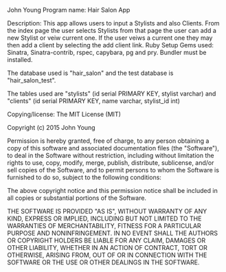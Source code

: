 John Young Program name: Hair Salon App

Description: This app allows users to input a Stylists and also Clients. From the index page the user selects Stylists from that page the user can add a new Stylist or veiw current one. If the user veiws a current one they may then add a client by selecting the add client link. Ruby Setup Gems used: Sinatra, Sinatra-contrib, rspec, capybara, pg and pry. Bundler must be installed.

The database used is "hair_salon" and the test database is "hair_salon_test".
 
The tables used are "stylists" (id serial PRIMARY KEY, stylist varchar) and "clients" (id serial PRIMARY KEY, name varchar, stylist_id int)

Copying/license: The MIT License (MIT)

Copyright (c) 2015 John Young

Permission is hereby granted, free of charge, to any person obtaining a copy of this software and associated documentation files (the "Software"), to deal in the Software without restriction, including without limitation the rights to use, copy, modify, merge, publish, distribute, sublicense, and/or sell copies of the Software, and to permit persons to whom the Software is furnished to do so, subject to the following conditions:

The above copyright notice and this permission notice shall be included in all copies or substantial portions of the Software.

THE SOFTWARE IS PROVIDED "AS IS", WITHOUT WARRANTY OF ANY KIND, EXPRESS OR IMPLIED, INCLUDING BUT NOT LIMITED TO THE WARRANTIES OF MERCHANTABILITY, FITNESS FOR A PARTICULAR PURPOSE AND NONINFRINGEMENT. IN NO EVENT SHALL THE AUTHORS OR COPYRIGHT HOLDERS BE LIABLE FOR ANY CLAIM, DAMAGES OR OTHER LIABILITY, WHETHER IN AN ACTION OF CONTRACT, TORT OR OTHERWISE, ARISING FROM, OUT OF OR IN CONNECTION WITH THE SOFTWARE OR THE USE OR OTHER DEALINGS IN THE SOFTWARE.